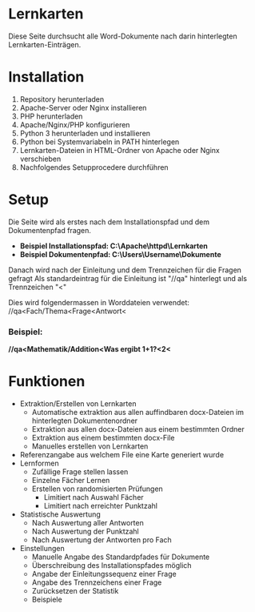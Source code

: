 # Lernkarten
Diese Seite durchsucht alle Word-Dokumente nach darin hinterlegten Lernkarten-Einträgen.

# Installation
1. Repository herunterladen
2. Apache-Server oder Nginx installieren
3. PHP herunterladen
4. Apache/Nginx/PHP konfigurieren
5. Python 3 herunterladen und installieren
6. Python bei Systemvariabeln in PATH hinterlegen
7. Lernkarten-Dateien in HTML-Ordner von Apache oder Nginx verschieben
8. Nachfolgendes Setupprocedere durchführen

# Setup
Die Seite wird als erstes nach dem Installationspfad und dem Dokumentenpfad fragen.

- **Beispiel Installationspfad: C:\Apache\httpd\Lernkarten**
- **Beispiel Dokumentenpfad: C:\Users\Username\Dokumente**

Danach wird nach der Einleitung und dem Trennzeichen für die Fragen gefragt
Als standardeintrag für die Einleitung ist "//qa" hinterlegt und als Trennzeichen "<"

Dies wird folgendermassen in Worddateien verwendet:
//qa<Fach/Thema<Frage<Antwort<

### Beispiel:

**//qa<Mathematik/Addition<Was ergibt 1+1?<2<**

# Funktionen
- Extraktion/Erstellen von Lernkarten
  - Automatische extraktion aus allen auffindbaren docx-Dateien im hinterlegten Dokumentenordner
  - Extraktion aus allen docx-Dateien aus einem bestimmten Ordner
  - Extraktion aus einem bestimmten docx-File
  - Manuelles erstellen von Lernkarten
- Referenzangabe aus welchem File eine Karte generiert wurde
- Lernformen
  - Zufällige Frage stellen lassen
  - Einzelne Fächer Lernen
  - Erstellen von randomisierten Prüfungen
    - Limitiert nach Auswahl Fächer
    - Limitiert nach erreichter Punktzahl
- Statistische Auswertung
  - Nach Auswertung aller Antworten
  - Nach Auswertung der Punktzahl
  - Nach Auswertung der Antworten pro Fach
- Einstellungen
  - Manuelle Angabe des Standardpfades für Dokumente
  - Überschreibung des Installationspfades möglich
  - Angabe der Einleitungssequenz einer Frage
  - Angabe des Trennzeichens einer Frage
  - Zurücksetzen der Statistik
  - Beispiele
